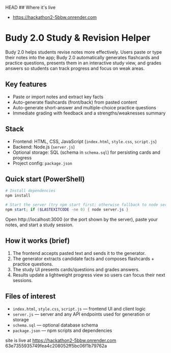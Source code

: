 HEAD
﻿## Where it's live

- https://hackathon2-5bbw.onrender.com



# Budy 2.0  Study & Revision Helper

Budy 2.0 helps students revise notes more effectively. Users paste or type their notes into the app; Budy 2.0 automatically generates flashcards and practice questions, presents them in an interactive study view, and grades answers so students can track progress and focus on weak areas.

## Key features

- Paste or import notes and extract key facts
- Auto-generate flashcards (front/back) from pasted content
- Auto-generate short-answer and multiple-choice practice questions
- Immediate grading with feedback and a strengths/weaknesses summary




## Stack

- Frontend: HTML, CSS, JavaScript (`index.html`, `style.css`, `script.js`)
- Backend: Node.js (`server.js`)
- Optional storage: SQL (schema in `schema.sql`) for persisting cards and progress
- Project config: `package.json`

## Quick start (PowerShell)

```powershell
# Install dependencies
npm install

# Start the server (try npm start first; otherwise fallback to node server.js)
npm start; if ($LASTEXITCODE -ne 0) { node server.js }
```

Open http://localhost:3000 (or the port shown by the server), paste your notes, and start a study session.

## How it works (brief)

1. The frontend accepts pasted text and sends it to the generator.
2. The generator extracts candidate facts and composes flashcards + practice questions.
3. The study UI presents cards/questions and grades answers.
4. Results update a lightweight progress view so users can focus their next sessions.

## Files of interest

- `index.html`, `style.css`, `script.js` — frontend UI and client logic
- `server.js` — server and any API endpoints used for generation or storage
- `schema.sql` — optional database schema
- `package.json` — npm scripts and dependencies

site is live at https://hackathon2-5bbw.onrender.com
63e7355935749fea4c208052ff5bc06f1b79762a
